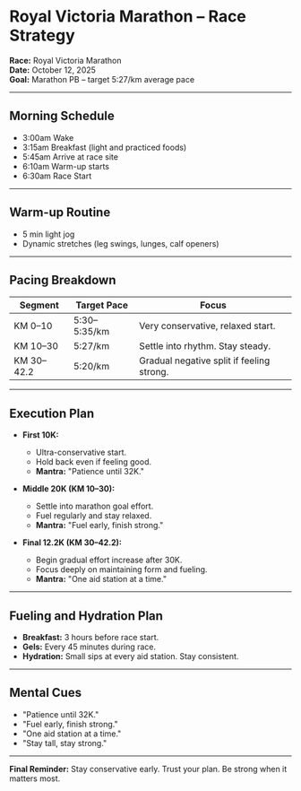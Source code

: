 # Royal Victoria Marathon – Race Strategy

**Race:** Royal Victoria Marathon  
**Date:** October 12, 2025  
**Goal:** Marathon PB – target 5:27/km average pace

---

## Morning Schedule

- 3:00am Wake
- 3:15am Breakfast (light and practiced foods)
- 5:45am Arrive at race site
- 6:10am Warm-up starts
- 6:30am Race Start

---

## Warm-up Routine

- 5 min light jog
- Dynamic stretches (leg swings, lunges, calf openers)

---

## Pacing Breakdown

| Segment     | Target Pace  | Focus                                  |
|-------------|--------------|----------------------------------------|
| KM 0–10     | 5:30–5:35/km  | Very conservative, relaxed start.      |
| KM 10–30    | 5:27/km       | Settle into rhythm. Stay steady.       |
| KM 30–42.2  | 5:20/km       | Gradual negative split if feeling strong.|

---

## Execution Plan

- **First 10K:**
  - Ultra-conservative start.
  - Hold back even if feeling good.
  - **Mantra:** "Patience until 32K."

- **Middle 20K (KM 10–30):**
  - Settle into marathon goal effort.
  - Fuel regularly and stay relaxed.
  - **Mantra:** "Fuel early, finish strong."

- **Final 12.2K (KM 30–42.2):**
  - Begin gradual effort increase after 30K.
  - Focus deeply on maintaining form and fueling.
  - **Mantra:** "One aid station at a time."

---

## Fueling and Hydration Plan

- **Breakfast:** 3 hours before race start.
- **Gels:** Every 45 minutes during race.
- **Hydration:** Small sips at every aid station. Stay consistent.

---

## Mental Cues

- "Patience until 32K."
- "Fuel early, finish strong."
- "One aid station at a time."
- "Stay tall, stay strong."

---

**Final Reminder:** Stay conservative early. Trust your plan. Be strong when it matters most.
